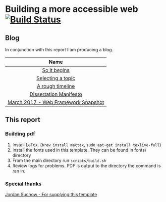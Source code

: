 # Building a more accessible web [![Build Status](https://travis-ci.org/Geeman201/building-a-more-accessible-web-report.svg?branch=master)](https://travis-ci.org/Geeman201/building-a-more-accessible-web-report)

## Blog
In conjunction with this report I am producing a blog.

| Name |
|:-:|
|  [So it begins](https://medium.com/@Geeman201/so-it-begins-c6fa30b9485e)  |
|  [Selecting a topic](https://medium.com/@Geeman201/selecting-a-topic-4f0125941209) |
|  [A rough timeline](https://medium.com/@Geeman201/a-rough-timeline-725d050d1ed7) |
|  [Dissertation Manifesto](https://medium.com/@Geeman201/james-dissertation-manifesto-1d55a4afba7b) |
|  [March 2017 - Web Framework Snapshot](https://medium.com/@Geeman201/march-2017-snapshot-web-frameworks-37dffb661955) |

## This report
### Building pdf
1. Install LaTex. (`brew install mactex`, `sudo apt-get install texlive-full`)
2. Install the fonts used in this template. They can be found in fonts/ directory
3. From the main directory run `scripts/build.sh`
4. Review logs for problems. PDF is output to the directory the command is ran in.

### Special thanks
[Jordan Suchow - For supplying this template](https://github.com/suchow/Dissertate)

